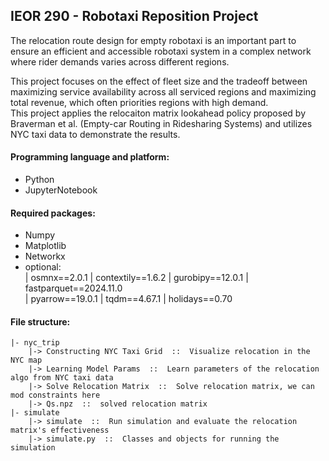 ## IEOR 290 - Robotaxi Reposition Project

The relocation route design for empty robotaxi is an important part to ensure an efficient and accessible robotaxi system in a complex network where rider demands varies across different regions.

This project focuses on the effect of fleet size and the tradeoff between maximizing service availability across all serviced regions and maximizing total revenue, which often priorities regions with high demand.<br>
This project applies the relocaiton matrix lookahead policy proposed by Braverman et al. (Empty-car Routing in Ridesharing Systems) and utilizes NYC taxi data to demonstrate the results.


#### Programming language and platform:
- Python
- JupyterNotebook
#### Required packages:
- Numpy
- Matplotlib
- Networkx
- optional:<br>
  | osmnx==2.0.1    | contextily==1.6.2 | gurobipy==12.0.1 | fastparquet==2024.11.0 <br>
  | pyarrow==19.0.1 | tqdm==4.67.1      | holidays==0.70

#### File structure:

	|- nyc_trip
    	|-> Constructing NYC Taxi Grid  ::  Visualize relocation in the NYC map 
    	|-> Learning Model Params  ::  Learn parameters of the relocation algo from NYC taxi data
    	|-> Solve Relocation Matrix  ::  Solve relocation matrix, we can mod constraints here
    	|-> Qs.npz  ::  solved relocation matrix
	|- simulate
    	|-> simulate  ::  Run simulation and evaluate the relocation matrix's effectiveness
    	|-> simulate.py  ::  Classes and objects for running the simulation 

